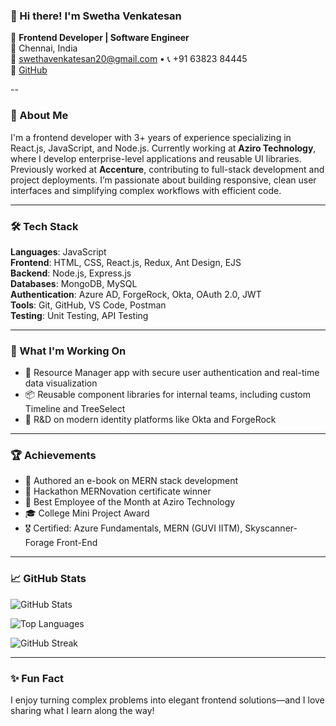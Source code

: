 ### 👋 Hi there! I'm Swetha Venkatesan

🌟 **Frontend Developer | Software Engineer**  
📍 Chennai, India  
📧 swethavenkatesan20@gmail.com • 📞 +91 63823 84445  
🔗 [GitHub](https://github.com/Swethavenkatesan20) 

--

### 💼 About Me

I'm a frontend developer with 3+ years of experience specializing in React.js, JavaScript, and Node.js. Currently working at **Aziro Technology**, where I develop enterprise-level applications and reusable UI libraries. Previously worked at **Accenture**, contributing to full-stack development and project deployments. I’m passionate about building responsive, clean user interfaces and simplifying complex workflows with efficient code.

---

### 🛠️ Tech Stack

**Languages**: JavaScript  
**Frontend**: HTML, CSS, React.js, Redux, Ant Design, EJS  
**Backend**: Node.js, Express.js  
**Databases**: MongoDB, MySQL  
**Authentication**: Azure AD, ForgeRock, Okta, OAuth 2.0, JWT  
**Tools**: Git, GitHub, VS Code, Postman  
**Testing**: Unit Testing, API Testing

---

### 🔨 What I'm Working On
- 🚀 Resource Manager app with secure user authentication and real-time data visualization  
- 📦 Reusable component libraries for internal teams, including custom Timeline and TreeSelect  
- 🧠 R&D on modern identity platforms like Okta and ForgeRock  

---

### 🏆 Achievements
- 📘 Authored an e-book on MERN stack development  
- 🥇 Hackathon MERNovation certificate winner  
- 🌟 Best Employee of the Month at Aziro Technology  
- 🎓 College Mini Project Award  
- 🎖️ Certified: Azure Fundamentals, MERN (GUVI IITM), Skyscanner-Forage Front-End

---

### 📈 GitHub Stats

![GitHub Stats](https://github-readme-stats.vercel.app/api?username=Swethavenkatesan20&show_icons=true&theme=tokyonight&hide=prs,issues,contribs)


![Top Languages](https://github-readme-stats.vercel.app/api/top-langs/?username=Swethavenkatesan20&layout=compact&theme=tokyonight)

![GitHub Streak](https://github-readme-streak-stats.herokuapp.com/?user=Swethavenkatesan20&theme=tokyonight&hide_current_streak=true)

---

### ✨ Fun Fact
I enjoy turning complex problems into elegant frontend solutions—and I love sharing what I learn along the way!

